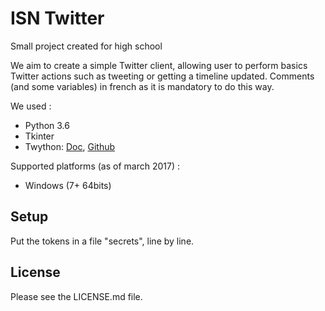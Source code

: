 # ISN Twitter
Small project created for high school

We aim to create a simple Twitter client, allowing user to perform basics Twitter actions such as tweeting or getting a
timeline updated. Comments (and some variables) in french as it is mandatory to do this way.

We used :
- Python 3.6
- Tkinter
- Twython: [Doc](https://twython.readthedocs.io), [Github](https://github.com/ryanmcgrath/twython)

Supported platforms (as of march 2017) :
- Windows (7+ 64bits)

## Setup
Put the tokens in a file "secrets", line by line.

## License

Please see the LICENSE.md file.
